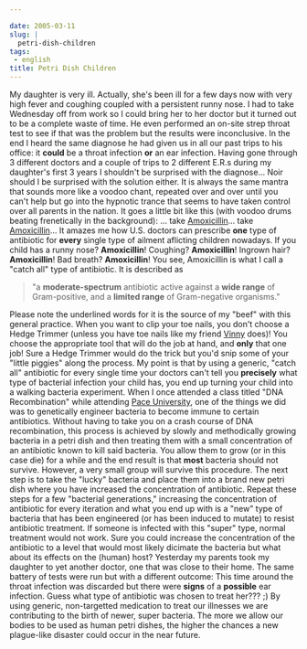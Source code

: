 ```yaml
---

date: 2005-03-11
slug: |
  petri-dish-children
tags:
 - english
title: Petri Dish Children
---
```


My daughter is very ill. Actually, she's been ill for a few days now
with very high fever and coughing coupled with a persistent runny nose.
I had to take Wednesday off from work so I could bring her to her doctor
but it turned out to be a complete waste of time. He even performed an
on-site strep throat test to see if that was the problem but the results
were inconclusive. In the end I heard the same diagnose he had given us
in all our past trips to his office: it **could** be a throat infection
**or** an ear infection. Having gone through 3 different doctors and a
couple of trips to 2 different E.R.s during my daughter's first 3 years
I shouldn't be surprised with the diagnose... Noir should I be surprised
with the solution either. It is always the same mantra that sounds more
like a voodoo chant, repeated over and over until you can't help but go
into the hypnotic trance that seems to have taken control over all
parents in the nation. It goes a little bit like this (with voodoo drums
beating frenetically in the background): ... take
[Amoxicillin](http://en.wikipedia.org/wiki/Amoxillin)... take
[Amoxicillin](http://en.wikipedia.org/wiki/Amoxillin)... It amazes me
how U.S. doctors can prescribe **one** type of antibiotic for **every**
single type of ailment aflicting children nowadays. If you child has a
runny nose? **Amoxicillin**! Coughing? **Amoxicillin**! Ingrown hair?
**Amoxicillin**! Bad breath? **Amoxicillin**! You see, Amoxicillin is
what I call a "catch all" type of antibiotic. It is described as

> \"a **moderate-spectrum** antibiotic active against a **wide range**
> of Gram-positive, and a **limited range** of Gram-negative organisms."

Please note the underlined words for it is the source of my "beef" with
this general practice. When you want to clip your toe nails, you don't
choose a Hedge Trimmer (unless you have toe nails like my friend
[Vinny](http://blog.supertoadman.com) does)! You choose the appropriate
tool that will do the job at hand, and **only** that one job! Sure a
Hedge Trimmer would do the trick but you'd snip some of your "little
piggies" along the process. My point is that by using a generic, "catch
all" antibiotic for every single time your doctors can't tell you
**precisely** what type of bacterial infection your child has, you end
up turning your child into a walking bacteria experiment. When I once
attended a class titled "DNA Recombination" while attending [Pace
University](http://www.pace.edu), one of the things we did was to
genetically engineer bacteria to become immune to certain antibiotics.
Without having to take you on a crash course of DNA recombination, this
process is achieved by slowly and methodically growing bacteria in a
petri dish and then treating them with a small concentration of an
antibiotic known to kill said bacteria. You allow them to grow (or in
this case die) for a while and the end result is that **most** bacteria
should not survive. However, a very small group will survive this
procedure. The next step is to take the "lucky" bacteria and place them
into a brand new petri dish where you have increased the concentration
of antibiotic. Repeat these steps for a few "bacterial generations,"
increasing the concentration of antibiotic for every iteration and what
you end up with is a "new" type of bacteria that has been engineered (or
has been induced to mutate) to resist antibiotic treatment. If someone
is infected with this "super" type, normal treatment would not work.
Sure you could increase the concentration of the antibiotic to a level
that would most likely dicimate the bacteria but what about its effects
on the (human) host? Yesterday my parents took my daughter to yet
another doctor, one that was close to their home. The same battery of
tests were run but with a different outcome: This time around the throat
infection was discarded but there were **signs** of a **possible** ear
infection. Guess what type of antibiotic was chosen to treat her??? ;)
By using generic, non-targetted medication to treat our illnesses we are
contributing to the birth of newer, super bacteria. The more we allow
our bodies to be used as human petri dishes, the higher the chances a
new plague-like disaster could occur in the near future.
